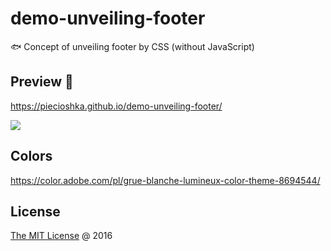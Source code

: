 # demo-unveiling-footer

:fish: Concept of unveiling footer by CSS (without JavaScript)

## Preview 🎉

https://piecioshka.github.io/demo-unveiling-footer/

![](./demo.gif)

## Colors

https://color.adobe.com/pl/grue-blanche-lumineux-color-theme-8694544/

## License

[The MIT License](http://piecioshka.mit-license.org) @ 2016
